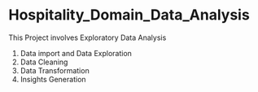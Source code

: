 # Hospitality_Domain_Data_Analysis
This Project involves Exploratory Data Analysis
1. Data import and Data Exploration
2. Data Cleaning
3. Data Transformation
4. Insights Generation

